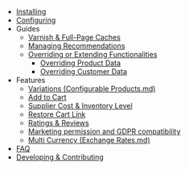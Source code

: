 * [Installing](Installing.md)
* [Configuring](Configuring.md)
* Guides
  * [Varnish & Full-Page Caches](Varnish-and-Full-Page-Caches.md)
  * [Managing Recommendations](Managing-Recommendations.md)
  * [Overriding or Extending Functionalities](Overriding-or-extending-functionalities.md)
    * [Overriding Product Data](Overriding-Product-Data.md)
    * [Overriding Customer Data](Overriding-Customer-Data.md)
* Features
  * [Variations (Configurable Products.md)](Variations-Configurable-Products.md)
  * [Add to Cart](Add-to-Cart.md)
  * [Supplier Cost & Inventory Level](Supplier-Cost-&-Inventory-Level.md)
  * [Restore Cart Link](Restore-Cart-Link.md)
  * [Ratings & Reviews](Ratings-&-Reviews.md)
  * [Marketing permission and GDPR compatibility](Marketing-permission-and-GDPR-compatibility.md)
  * [Multi Currency (Exchange Rates.md)](Multi-Currency-Exchange-Rates.md)
* [FAQ](FAQ.md)
* [Developing & Contributing](Developing.md)